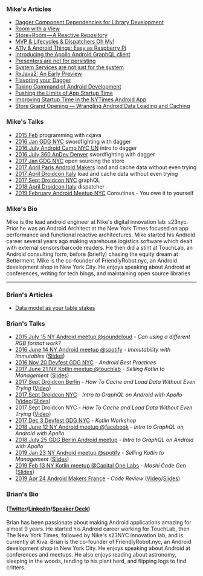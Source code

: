 ### Mike's Articles

* [Dagger Component Dependencies for Library Development](https://medium.com/@theMikhail/dagger-component-dependencies-for-library-development-e2df7ce68233)
* [Room with a View](https://medium.com/s23nyc-tech/room-with-a-view-8cc759b312cb)
* [Store+Room — A Reactive Repository](https://medium.com/s23nyc-tech/storeroom-a8d6391bccb7)
* [MVP & Lifecycles & Dispatchers Oh My!](https://medium.com/s23nyc-tech/mvp-lifecycles-dispatchers-oh-my-19eda37a1a52)
* [A11y & Android Things: Easy as Raspberry Pi](https://medium.com/@theMikhail/a11y-android-things-easy-as-raspberry-pi-b943812a3098)
* [Introducing the Apollo Android GraphQL client](https://blog.apollographql.com/launching-apollo-graphql-on-android-40ee0b5789bd)
* [Presenters are not for persisting](https://hackernoon.com/presenters-are-not-for-persisting-f537a2cc7962)
* [System Services are not just for the system](https://medium.com/@theMikhail/system-services-are-not-just-for-the-system-ce33aab4594a)
* [RxJava2: An Early Preview](https://medium.com/@theMikhail/rxjava2-an-early-preview-5b05de46b07)
* [Flavoring your Dagger](https://medium.com/@theMikhail/flavoring-your-dagger-14ab8bcef9f8)
* [Taking Command of Android Development](https://medium.com/@theMikhail/take-command-of-android-development-9411af8cf571)
* [Pushing the Limits of App Startup Time](http://blog.nimbledroid.com/2016/04/20/pushing-limits-of-app-startup-time.html)
* [Improving Startup Time in the NYTimes Android App](https://open.blogs.nytimes.com/2016/02/11/improving-startup-time-in-the-nytimes-android-app/)
* [Store Grand Opening — Wrangling Android Data Loading and Caching](https://open.blogs.nytimes.com/2017/01/13/store-grand-opening-wrangling-android-data-loading-and-caching/)



### Mike's Talks

* [2015 Feb](https://www.slideshare.net/nakhimovich/intro-to-functional-programming-with-rxjava) programming with rxjava
* [2016 Jan GDG NYC](https://www.slideshare.net/nakhimovich/sword-fighting-with-dagger-gdgnyc-jan-2016) swordfighting with dagger
* [2016 July Android Camp NYC UN](https://www.youtube.com/watch?v=X1JzdMbVu94) intro to dagger
* [2016 July 360 AnDev Denver](https://www.youtube.com/watch?v=_neAwAv9JzY) swordfighting with dagger
* [2017 Jan GDG NYC](https://www.slideshare.net/nakhimovich/open-sourcing-the-store) open sourcing the store
* [2017 April Paris Android Makers](https://www.youtube.com/watch?v=G1MebI2k9aA) load and cache data without even trying
* [2017 April Droidcon Italy](https://www.youtube.com/watch?v=TvsOsgd0--c) load and cache data without even trying
* [2017 Sept Droidcon NYC](https://www.youtube.com/watch?v=ugUFKB1LsNE) graphQL
* [2018 April Droidcon Italy](https://www.youtube.com/watch?v=kmw5dXo3QcQ) dispatcher
* [2019 February Android Meetup NYC](https://www.meetup.com/nyandroiddevelopers/events/258500206/) Coroutines -  You owe it to yourself


### Mike's Bio

Mike is the lead android engineer at Nike's digital innovation lab: s23nyc. Prior he was an Android Architect at the New York Times focused on app performance and functional reactive architectures. Mike started his Android career several years ago making warehouse logistics software which dealt with external sensors/barcode readers. He then did a stint at TouchLab, an Android consulting form, before (briefly) chasing the equity dream at Betterment. Mike is the co-founder of FriendlyRobot.nyc, an Android development shop in New York City. He enjoys speaking about Android at conferences, writing for tech blogs, and maintaining open source libraries

-------------------------------------------------------------------------------------------------------------------

### Brian's Articles

* [Data model as your table stakes](https://medium.com/s23nyc-tech/data-model-as-your-table-stakes-6937c95e7039)

### Brian's Talks

* [2015 July 15 NY Android meetup @soundcloud](https://www.meetup.com/nyandroiddevelopers/events/223745971/) - _Can using a different RGB format work?_ 
* [2016 June 14 NY Android meetup @spotify](https://www.meetup.com/nyandroiddevelopers/events/230899062/comments/466570096/)  - *Immutability with Immutables* ([Slides](https://speakerdeck.com/brianplummer/immutability-with-immutables))
* [2016 Nov 20 Devfest GDG NYC](https://www.meetup.com/gdgnyc/events/235192312/) - _Android Best Practices_ 
* [2017 June 21 NY Kotlin meetup @touchlab](https://www.meetup.com/New-York-Kotlin-Meetup/events/240613564/) - *Selling Kotlin to Management* ([Slides](https://speakerdeck.com/brianplummer/selling-kotlin-to-management))
* [2017 Sept Droidcon Berlin](https://berlin2017.droidcon.cod.newthinking.net/en/sessions/how-cache-and-load-data-without-even-trying) - *How To Cache and Load Data Without Even Trying* ([Video](https://www.youtube.com/watch?v=BGtRhqmZ1SE))
* [2017 Sept Droidcon NYC](https://twitter.com/droidconNYC/status/908008614534754305) - *Intro to GraphQL on Android with Apollo* ([Video](https://www.youtube.com/watch?v=ugUFKB1LsNE)/[Slides](https://www.slideshare.net/nakhimovich/intro-to-graphql-on-android-with-apollo-droidconnyc-2017))
* 2017 Sept Droidcon NYC - *How To Cache and Load Data Without Even Trying* ([Video](https://www.youtube.com/watch?v=HVFJiD9lqvc))
* [2017 Dec 3 Devfest GDG NYC](https://devfestnyc.com/schedule/day2) - *Kotlin Workshop*
* [2018 June 12 NY Android meetup @facebook](https://www.meetup.com/nyandroiddevelopers/events/251240757/) - *Intro to GraphQL on Android with Apollo*
* [2018 July 25 GDG Berlin Android meetup](https://www.meetup.com/GDG-Berlin-Android/events/fvvctlyxkbhc/) - *Intro to GraphQL on Android with Apollo*
* [2019 Jan 23 NY Android meetup @spotify](https://www.meetup.com/nyandroiddevelopers/events/257755480/) - *Selling Kotlin to Management* ([Slides](https://speakerdeck.com/brianplummer/selling-kotlin-to-management))
* [2019 Feb 13 NY Kotlin meetup @Capital One Labs](https://www.meetup.com/New-York-Kotlin-Meetup/events/258684498/) - *Moshi Code Gen* ([Slides](https://speakerdeck.com/brianplummer/moshis-kotlin-codegen)) 
* [2019 Apr 24 Android Makers France](https://androidmakers.fr/schedule/2019-04-24?sessionId=TGV-6847) - *Code Review* ([Video](https://www.youtube.com/watch?v=iQEZQ4AYGIg)/[Slides](https://speakerdeck.com/brianplummer/getting-the-most-out-of-code-review))

### Brian's Bio 
#### ([Twitter](https://twitter.com/plummermakes)/[LinkedIn](https://www.linkedin.com/in/brian-plummer-a566822/)/[Speaker Deck](https://speakerdeck.com/brianplummer))

Brian has been passionate about making Android applications amazing for almost 9 years. He started his Android career working for TouchLab, then The New York Times, followed by Nike's s23NYC innovation lab, and is currently at Kiva. Brian is the co-founder of FriendlyRobot.nyc, an Android development shop in New York City. He enjoys speaking about Android at conferences and meetups. He also enjoys reading about astronomy, sleeping in the woods, tending to his plant herd, and flipping logs to find critters.

